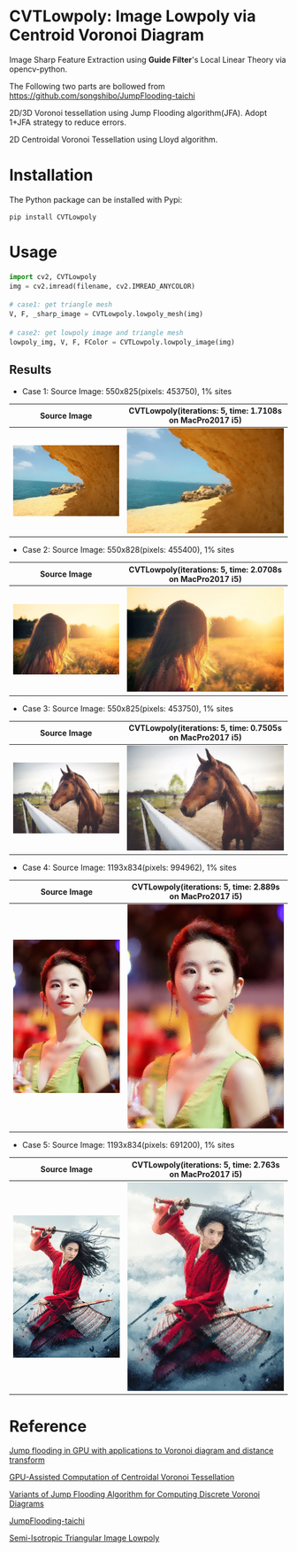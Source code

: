 # CVTLowpoly: Image Lowpoly via Centroid Voronoi Diagram 

Image Sharp Feature Extraction using **Guide Filter**'s Local Linear Theory via opencv-python.

The Following two parts are bollowed from https://github.com/songshibo/JumpFlooding-taichi

2D/3D Voronoi tessellation using Jump Flooding algorithm(JFA). Adopt 1+JFA strategy to reduce errors.

2D Centroidal Voronoi Tessellation using Lloyd algorithm.



# Installation

The Python package can be installed with Pypi:

```shell
pip install CVTLowpoly
```
# Usage

```python
import cv2, CVTLowpoly
img = cv2.imread(filename, cv2.IMREAD_ANYCOLOR)

# case1: get triangle mesh
V, F, _sharp_image = CVTLowpoly.lowpoly_mesh(img)

# case2: get lowpoly image and triangle mesh
lowpoly_img, V, F, FColor = CVTLowpoly.lowpoly_image(img)
```

## Results

- Case 1: Source Image: 550x825(pixels: 453750), 1% sites

|              Source Image     |   CVTLowpoly(iterations: 5, time: 1.7108s on MacPro2017 i5)   |
| :---------------------------: | :---------------------------: |
| ![](./media/1.jpeg) | ![](./media/output/lowpoly-1.png) |

- Case 2: Source Image: 550x828(pixels: 455400), 1% sites

|              Source Image     |   CVTLowpoly(iterations: 5, time: 2.0708s on MacPro2017 i5)   |
| :---------------------------: | :---------------------------: |
| ![](./media/2.jpeg) | ![](./media/output/lowpoly-2.png) |

- Case 3: Source Image: 550x825(pixels: 453750), 1% sites

|              Source Image     |   CVTLowpoly(iterations: 5, time: 0.7505s on MacPro2017 i5)   |
| :---------------------------: | :---------------------------: |
| ![](./media/3.jpeg) | ![](./media/output/lowpoly-3.png) |

- Case 4: Source Image: 1193x834(pixels: 994962), 1% sites

|              Source Image     |   CVTLowpoly(iterations: 5, time: 2.889s on MacPro2017 i5)   |
| :---------------------------: | :---------------------------: |
| ![](./media/4.jpeg) | ![](./media/output/lowpoly-4.png) |

- Case 5: Source Image: 1193x834(pixels: 691200), 1% sites

|              Source Image     |   CVTLowpoly(iterations: 5, time: 2.763s on MacPro2017 i5)   |
| :---------------------------: | :---------------------------: |
| ![](./media/5.jpeg) | ![](./media/output/lowpoly-5.png) |


# Reference

[Jump flooding in GPU with applications to Voronoi diagram and distance transform](http://citeseerx.ist.psu.edu/viewdoc/download?doi=10.1.1.101.8568&rep=rep1&type=pdf)

[GPU-Assisted Computation of Centroidal Voronoi Tessellation](https://personal.utdallas.edu/~xxg061000/GPU-CVT.pdf)

[Variants of Jump Flooding Algorithm for Computing Discrete Voronoi Diagrams](https://ieeexplore.ieee.org/stamp/stamp.jsp?tp=&arnumber=4276119)

[JumpFlooding-taichi](https://github.com/songshibo/JumpFlooding-taichi)

[Semi-Isotropic Triangular Image Lowpoly](https://github.com/xiconxi/isotropic-lowpoly)
